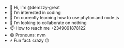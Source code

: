 - 👋 Hi, I’m @demzzy-great
- 👀 I’m interested in coding 
- 🌱 I’m currently learning how to use phyton and node.js
- 💞️ I’m looking to collaborate on nothing 
- 📫 How to reach me +2349091878122 
- 😄 Pronouns: nvm
- ⚡ Fun fact: crazy 😜

<!---
demzzy-great/demzzy-great is a ✨ special ✨ repository because its `README.md` (this file) appears on your GitHub profile.
You can click the Preview link to take a look at your changes.
--->
